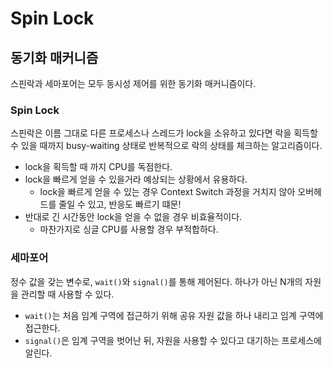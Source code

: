 # Spin Lock

## 동기화 매커니즘
스핀락과 세마포어는 모두 동시성 제어를 위한 동기화 매커니즘이다.

### Spin Lock
스핀락은 이름 그대로 다른 프로세스나 스레드가 lock을 소유하고 있다면 락을 획득할 수 있을 때까지 busy-waiting 상태로 반복적으로 락의 상태를 체크하는 알고리즘이다.
- lock을 획득할 때 까지 CPU를 독점한다.
- lock을 빠르게 얻을 수 있을거라 예상되는 상황에서 유용하다.
  - lock을 빠르게 얻을 수 있는 경우 Context Switch 과정을 거치지 않아 오버헤드를 줄일 수 있고, 반응도 빠르기 떄문! 
- 반대로 긴 시간동안 lock을 얻을 수 없을 경우 비효율적이다.
  - 마찬가지로 싱글 CPU를 사용할 경우 부적합하다.

### 세마포어
정수 값을 갖는 변수로, ```wait()```와 ```signal()```를 통해 제어된다. 하나가 아닌 N개의 자원을 관리할 때 사용할 수 있다.
- ```wait()```는 처음 임계 구역에 접근하기 위해 공유 자원 값을 하나 내리고 임계 구역에 접근한다.
- ```signal()```은 임계 구역을 벗어난 뒤, 자원을 사용할 수 있다고 대기하는 프로세스에 알린다.
